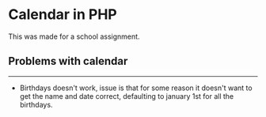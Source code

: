 # Calendar in PHP
This was made for a school assignment.

## Problems with calendar
---
- Birthdays doesn't work, issue is that for some reason it doesn't want to get the name and date correct, defaulting to january 1st for all the birthdays.